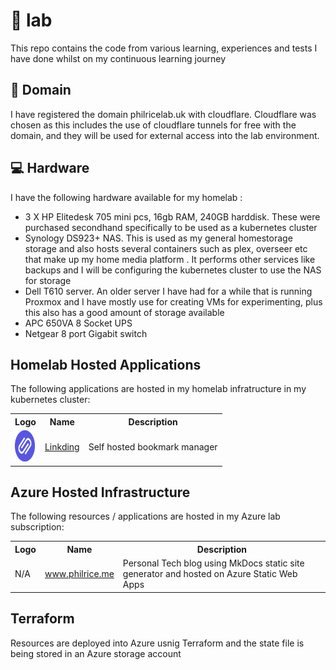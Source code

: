 # :wrench: lab
This repo contains the code from various learning, experiences and tests I have done whilst on my continuous learning journey


## :link: Domain
I have registered the domain philricelab.uk with cloudflare.
Cloudflare was chosen as this includes the use of cloudflare tunnels for free with the domain, and they will be used for external access into the lab environment.

## :computer: Hardware
I have the following hardware available for my homelab :

 - 3 X HP Elitedesk 705 mini pcs, 16gb RAM, 240GB harddisk. These were purchased secondhand specifically to be used as a kubernetes cluster
 - Synology DS923+ NAS. This is used as my general homestorage storage and also hosts several containers such as plex, overseer etc that make up my home media platform . It performs other services like backups and I will be configuring the kubernetes cluster to use the NAS for storage
 - Dell T610 server. An older server I have had for a while that is running Proxmox and I have mostly use for creating VMs for experimenting, plus this also has a good amount of storage available
 - APC 650VA 8 Socket UPS 
 - Netgear 8 port Gigabit switch

## Homelab Hosted Applications
The following applications are hosted in my homelab infratructure in my kubernetes cluster:

<table>
    <tr>
        <th>Logo</th>
        <th>Name</th>
        <th>Description</th>
    </tr>
    <tr>
        <td><img width="32" src="https://github.com/sissbruecker/linkding/blob/master/assets/logo.svg" height="50"></td>
        <td><a href="https://linkding.link">Linkding</a></td>
        <td>Self hosted bookmark manager</td>
    </tr>
</table>

## Azure Hosted Infrastructure
The following resources / applications are hosted in my Azure lab subscription:
<table>
    <tr>
        <th>Logo</th>
        <th>Name</th>
        <th>Description</th>
    </tr>
    <tr>
        <td>N/A</td>
        <td><a href="https://www.philrice.me">www.philrice.me</a></td>
        <td>Personal Tech blog using MkDocs static site generator and  hosted on Azure Static Web Apps</td>
    </tr>
</table>

## Terraform
Resources are deployed into Azure usnig Terraform and the state file is being stored in an Azure storage account
